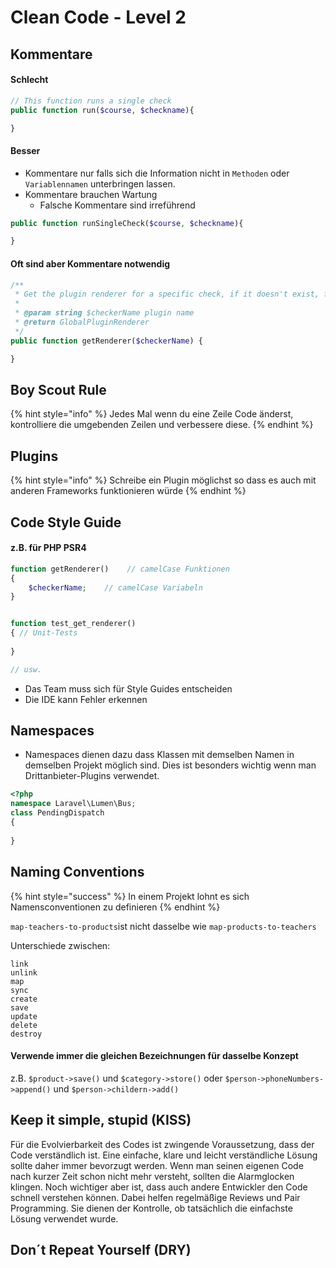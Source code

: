 # Clean Code - Level 2

## Kommentare

#### Schlecht

```php
// This function runs a single check 
public function run($course, $checkname){

}
```

#### Besser

* Kommentare nur falls sich die Information nicht in `Methoden` oder `Variablennamen` unterbringen lassen.
* Kommentare brauchen Wartung
  * Falsche Kommentare sind irreführend

```php
public function runSingleCheck($course, $checkname){

}
```

#### Oft sind aber Kommentare notwendig

```php
/**
 * Get the plugin renderer for a specific check, if it doesn't exist, fallback to the default one.
 *
 * @param string $checkerName plugin name
 * @return GlobalPluginRenderer
 */
public function getRenderer($checkerName) {

}
```

## Boy Scout Rule

{% hint style="info" %}
Jedes Mal wenn du eine Zeile Code änderst, kontrolliere die umgebenden Zeilen und verbessere diese.
{% endhint %}

## Plugins

{% hint style="info" %}
Schreibe ein Plugin möglichst so dass es auch mit anderen Frameworks funktionieren würde
{% endhint %}

## Code Style Guide

#### z.B. für PHP PSR4

```php
function getRenderer()    // camelCase Funktionen
{
    $checkerName;    // camelCase Variabeln
}


function test_get_renderer()
{ // Unit-Tests
    
}

// usw.
```

* Das Team muss sich für Style Guides entscheiden
* Die IDE kann Fehler erkennen

## Namespaces

* Namespaces dienen dazu dass Klassen mit demselben Namen in demselben Projekt möglich sind. Dies ist besonders wichtig wenn man Drittanbieter-Plugins verwendet.

```php
<?php
namespace Laravel\Lumen\Bus;
class PendingDispatch
{
    
}
```

## Naming Conventions

{% hint style="success" %}
In einem Projekt lohnt es sich Namensconventionen zu definieren
{% endhint %}

`map-teachers-to-products`ist nicht dasselbe wie `map-products-to-teachers`

Unterschiede zwischen:

```text
link  
unlink
map 
sync
create 
save
update
delete 
destroy
```

#### **Verwende immer die gleichen Bezeichnungen für dasselbe Konzept**

z.B. `$product->save()` und `$category->store()` oder `$person->phoneNumbers->append()` und `$person->childern->add()`

## Keep it simple, stupid \(KISS\)

Für die Evolvierbarkeit des Codes ist zwingende Voraussetzung, dass der Code verständlich ist. Eine einfache, klare und leicht verständliche Lösung sollte daher immer bevorzugt werden. Wenn man seinen eigenen Code nach kurzer Zeit schon nicht mehr versteht, sollten die Alarmglocken klingen. Noch wichtiger aber ist, dass auch andere Entwickler den Code schnell verstehen können. Dabei helfen regelmäßige Reviews und Pair Programming. Sie dienen der Kontrolle, ob tatsächlich die einfachste Lösung verwendet wurde.

## Don´t Repeat Yourself \(DRY\)





